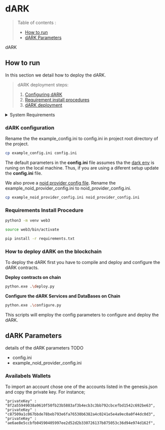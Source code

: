 # dARK

> Table of contents :
>  - [How to run](#how-to-run)
>  - [dARK Parameters](#dark-parameters)

dARK

## How to run

In this section we detail how to deploy the dARK.

> dARK deployment steps:
>  1. [Configuring dARK](#dark-configuration)
>  1. [Requirement install procedures](#requirements-install-procedure)
>  1. [dARK deployment](#how-to-deploy-dark-on-the-blockchain)


<details>
<summary>System Requirements</summary>
    <ul>
        <li> python 3.10 </li>
        <li> pip </li>
        <li> docker </li>
        <li> docker-compose </li>
    </ul>
</details>

### dARK configuration

Rename the the example_config.ini to config.ini in project root directory of the project.

```bash
cp example_config.ini config.ini
```

The default parameters in the  __config.ini__ file assumes tha the [dark env](https://github.com/dark-pid/) is runing on the local machine. Thus, if you are using a diferent setup update the __config.ini__ file.

We also prove a [noid provider config file](./example_noid_provider_config.ini). Rename the example_noid_provider_config.ini to noid_provider_config.ini.

```bash
cp example_noid_provider_config.ini noid_provider_config.ini
```

### Requirements Install Procedure

```sh
python3 -m venv web3
```
```sh
source web3/bin/activate
```

```bash
pip install -r requirements.txt 
```

### How to deploy dARK on the blockchain

To deploy the dARK first you have to compile and deploy and configure the dARK contracts.

**Deploy contracts on chain**
```bash
python.exe .\deploy.py
```

**Configure the dARK Services and DataBases on Chain**
```bash
python.exe .\configure.py
```

This scripts will employ the config parameters to configure and deploy the dARK.

## dARK Parameters

details of the dARK parameters
TODO
- config.ini
- example_noid_provider_config.ini

### Availabels Wallets
To import an account chose one of the accounts listed in the genesis.json and copy the private key. For instance;

```
"privateKey" : "8f2a55949038a9610f50fb23b5883af3b4ecb3c3bb792cbcefbd1542c692be63",
"privateKey" : "c87509a1c067bbde78beb793e6fa76530b6382a4c0241e5e4a9ec0a0f44dc0d3",
"privateKey" : "ae6ae8e5ccbfb04590405997ee2d52d2b330726137b875053c36d94e974d162f",
```
